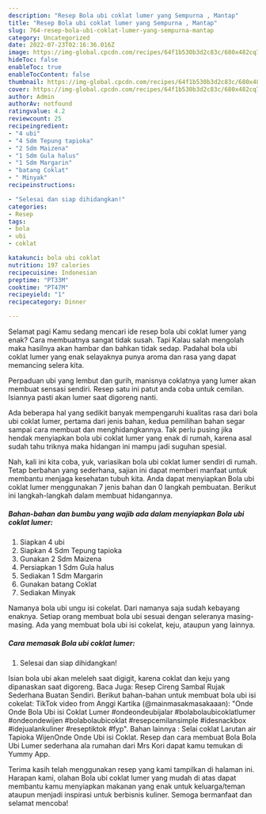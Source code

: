 ```yaml
---
description: "Resep Bola ubi coklat lumer yang Sempurna , Mantap"
title: "Resep Bola ubi coklat lumer yang Sempurna , Mantap"
slug: 764-resep-bola-ubi-coklat-lumer-yang-sempurna-mantap
category: Uncategorized
date: 2022-07-23T02:16:36.016Z
image: https://img-global.cpcdn.com/recipes/64f1b530b3d2c83c/680x482cq70/bola-ubi-coklat-lumer-foto-resep-utama.jpg
hideToc: false
enableToc: true
enableTocContent: false
thumbnail: https://img-global.cpcdn.com/recipes/64f1b530b3d2c83c/680x482cq70/bola-ubi-coklat-lumer-foto-resep-utama.jpg
cover: https://img-global.cpcdn.com/recipes/64f1b530b3d2c83c/680x482cq70/bola-ubi-coklat-lumer-foto-resep-utama.jpg
author: Admin
authorAv: notfound
ratingvalue: 4.2
reviewcount: 25
recipeingredient:
- "4 ubi"
- "4 Sdm Tepung tapioka"
- "2 Sdm Maizena"
- "1 Sdm Gula halus"
- "1 Sdm Margarin"
- "batang Coklat"
- " Minyak"
recipeinstructions:

- "Selesai dan siap dihidangkan!"
categories:
- Resep
tags:
- bola
- ubi
- coklat

katakunci: bola ubi coklat 
nutrition: 197 calories
recipecuisine: Indonesian
preptime: "PT33M"
cooktime: "PT47M"
recipeyield: "1"
recipecategory: Dinner

---
```



Selamat pagi Kamu sedang mencari ide resep bola ubi coklat lumer yang enak? Cara membuatnya sangat tidak susah. Tapi Kalau salah mengolah maka hasilnya akan hambar dan bahkan tidak sedap. Padahal bola ubi coklat lumer yang enak selayaknya punya aroma dan rasa yang dapat memancing selera kita.


Perpaduan ubi yang lembut dan gurih, manisnya coklatnya yang lumer akan membuat sensasi sendiri. Resep satu ini patut anda coba untuk cemilan. Isiannya pasti akan lumer saat digoreng nanti.

Ada beberapa hal yang sedikit banyak mempengaruhi kualitas rasa dari bola ubi coklat lumer, pertama dari jenis bahan, kedua pemilihan bahan segar sampai cara membuat dan menghidangkannya. Tak perlu pusing jika hendak menyiapkan bola ubi coklat lumer yang enak di rumah, karena asal sudah tahu triknya maka hidangan ini mampu jadi suguhan spesial.


Nah, kali ini kita coba, yuk, variasikan bola ubi coklat lumer sendiri di rumah. Tetap berbahan yang sederhana, sajian ini dapat memberi manfaat untuk membantu menjaga kesehatan tubuh kita. Anda dapat menyiapkan Bola ubi coklat lumer menggunakan 7 jenis bahan dan 0 langkah pembuatan. Berikut ini langkah-langkah dalam membuat hidangannya.

<!--inarticleads1-->

##### Bahan-bahan dan bumbu yang wajib ada dalam menyiapkan Bola ubi coklat lumer:

1. Siapkan 4 ubi
1. Siapkan 4 Sdm Tepung tapioka
1. Gunakan 2 Sdm Maizena
1. Persiapkan 1 Sdm Gula halus
1. Sediakan 1 Sdm Margarin
1. Gunakan batang Coklat
1. Sediakan  Minyak


Namanya bola ubi ungu isi cokelat. Dari namanya saja sudah kebayang enaknya. Setiap orang membuat bola ubi sesuai dengan seleranya masing-masing. Ada yang membuat bola ubi isi cokelat, keju, ataupun yang lainnya. 

<!--inarticleads2-->

##### Cara memasak Bola ubi coklat lumer:


1. Selesai dan siap dihidangkan!

Isian bola ubi akan meleleh saat digigit, karena coklat dan keju yang dipanaskan saat digoreng. Baca Juga: Resep Cireng Sambal Rujak Sederhana Buatan Sendiri. Berikut bahan-bahan untuk membuat bola ubi isi cokelat: TikTok video from Anggi Kartika (@mainmasakmasakaaan): &#34;Onde Onde Bola Ubi isi Coklat Lumer #ondeondeubijalar #bolabolaubicoklatlumer #ondeondewijen #bolabolaubicoklat #resepcemilansimple #idesnackbox #idejualankuliner #reseptiktok #fyp&#34;. Bahan lainnya : Selai coklat Larutan air Tapioka WijenOnde Onde Ubi isi Coklat. Resep dan cara membuat Bola Bola Ubi Lumer sederhana ala rumahan dari Mrs Kori dapat kamu temukan di Yummy App. 

Terima kasih telah menggunakan resep yang kami tampilkan di halaman ini. Harapan kami, olahan Bola ubi coklat lumer yang mudah di atas dapat membantu kamu menyiapkan makanan yang enak untuk keluarga/teman ataupun menjadi inspirasi untuk berbisnis kuliner. Semoga bermanfaat dan selamat mencoba!
